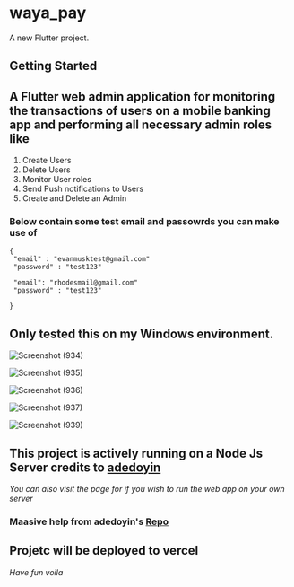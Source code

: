 # waya_pay

A new Flutter project.

## Getting Started

## A Flutter web admin application for monitoring the transactions of users on a mobile banking app and performing all necessary admin roles like
1. Create Users
2. Delete Users
3. Monitor User roles
4. Send Push notifications to Users
5. Create and Delete an Admin


### Below contain some test email and passowrds you can make use of
```
{
 "email" : "evanmusktest@gmail.com"
 "password" : "test123"

 "email": "rhodesmail@gmail.com"
 "password" : "test123"

}
```

## Only tested this on my Windows environment.
![Screenshot (934)](https://github.com/Oluwaseyieniola/web_app_admin/assets/80404459/5f489770-e610-4d2c-b423-e89c038a3492)


![Screenshot (935)](https://github.com/Oluwaseyieniola/web_app_admin/assets/80404459/037d329e-fa45-452d-88ae-fba7a6d857e0)


![Screenshot (936)](https://github.com/Oluwaseyieniola/web_app_admin/assets/80404459/39c35cac-f3eb-4ab8-916d-6db19a5baac2)


![Screenshot (937)](https://github.com/Oluwaseyieniola/web_app_admin/assets/80404459/af330fc9-8c53-4da7-90c5-554e6262167b)


![Screenshot (939)](https://github.com/Oluwaseyieniola/web_app_admin/assets/80404459/df62ca48-5f1d-41c1-a66d-c908314eb3dd)


## This project is actively running on a Node Js Server credits to [adedoyin](https://github.com/adedayoniyi/Pay-Mobile-Web-Admin#if-you-choose-to-run-it-on-your-own-server-visit-the-pay-mobile-server-repo)
*You can also visit the page for if you wish to run the web app on your own server*

### Maasive help from adedoyin's [Repo](https://github.com/adedayoniyi/Pay-Mobile-Web-Admin#if-you-choose-to-run-it-on-your-own-server-visit-the-pay-mobile-server-repo)

## Projetc will be deployed to vercel




*Have fun voila*






